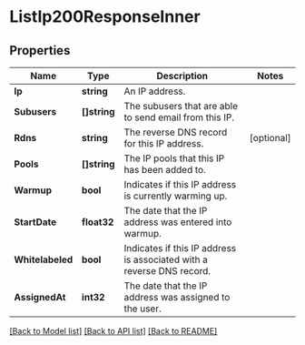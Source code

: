 # ListIp200ResponseInner

## Properties

Name | Type | Description | Notes
------------ | ------------- | ------------- | -------------
**Ip** | **string** | An IP address. |
**Subusers** | **[]string** | The subusers that are able to send email from this IP. |
**Rdns** | **string** | The reverse DNS record for this IP address. |[optional] 
**Pools** | **[]string** | The IP pools that this IP has been added to. |
**Warmup** | **bool** | Indicates if this IP address is currently warming up. |
**StartDate** | **float32** | The date that the IP address was entered into warmup. |
**Whitelabeled** | **bool** | Indicates if this IP address is associated with a reverse DNS record. |
**AssignedAt** | **int32** | The date that the IP address was assigned to the user. |

[[Back to Model list]](../README.md#documentation-for-models) [[Back to API list]](../README.md#documentation-for-api-endpoints) [[Back to README]](../README.md)


